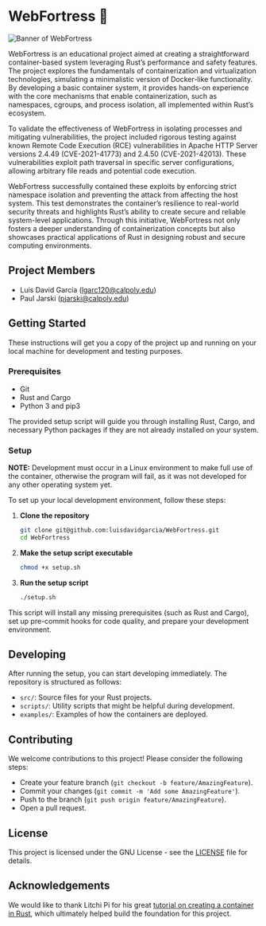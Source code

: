 # WebFortress 🦀

![Banner of WebFortress](./WebFortress_Banner.webp)

WebFortress is an educational project aimed at creating a straightforward container-based system leveraging Rust’s performance and safety features. The project explores the fundamentals of containerization and virtualization technologies, simulating a minimalistic version of Docker-like functionality. By developing a basic container system, it provides hands-on experience with the core mechanisms that enable containerization, such as namespaces, cgroups, and process isolation, all implemented within Rust’s ecosystem.

To validate the effectiveness of WebFortress in isolating processes and mitigating vulnerabilities, the project included rigorous testing against known Remote Code Execution (RCE) vulnerabilities in Apache HTTP Server versions 2.4.49 (CVE-2021-41773) and 2.4.50 (CVE-2021-42013). These vulnerabilities exploit path traversal in specific server configurations, allowing arbitrary file reads and potential code execution.

WebFortress successfully contained these exploits by enforcing strict namespace isolation and preventing the attack from affecting the host system. This test demonstrates the container’s resilience to real-world security threats and highlights Rust’s ability to create secure and reliable system-level applications. Through this initiative, WebFortress not only fosters a deeper understanding of containerization concepts but also showcases practical applications of Rust in designing robust and secure computing environments.
## Project Members

- Luis David Garcia ([lgarc120@calpoly.edu](mailto:lgarc120@calpoly.edu))
- Paul Jarski ([pjarski@calpoly.edu](mailto:pjarski@calpoly.edu))

## Getting Started

These instructions will get you a copy of the project up and running on your local machine for development and testing purposes.

### Prerequisites

- Git
- Rust and Cargo
- Python 3 and pip3

The provided setup script will guide you through installing Rust, Cargo, and necessary Python packages if they are not already installed on your system.

### Setup

**NOTE:** Development must occur in a Linux environment to make full use of the container, otherwise the program will fail, as it was not developed for any other operating system yet.

To set up your local development environment, follow these steps:

1. **Clone the repository**

   ```sh
   git clone git@github.com:luisdavidgarcia/WebFortress.git
   cd WebFortress
   ```

2. **Make the setup script executable**

    ```sh
    chmod +x setup.sh
    ```

3. **Run the setup script**

    ```sh
    ./setup.sh
    ```

This script will install any missing prerequisites (such as Rust and Cargo), set up pre-commit hooks for code quality, and prepare your development environment.

## Developing

After running the setup, you can start developing immediately. The repository is structured as follows:

- `src/`: Source files for your Rust projects.
- `scripts/`: Utility scripts that might be helpful during development.
- `examples/`: Examples of how the containers are deployed.

## Contributing

We welcome contributions to this project! Please consider the following steps:

- Create your feature branch (`git checkout -b feature/AmazingFeature`).
- Commit your changes (`git commit -m 'Add some AmazingFeature'`).
- Push to the branch (`git push origin feature/AmazingFeature`).
- Open a pull request.

## License

This project is licensed under the GNU License - see the [LICENSE](./LICENSE) file for details.

## Acknowledgements

We would like to thank Litchi Pi for his great [tutorial on creating a container in Rust](https://litchipi.github.io/), which ultimately helped build the foundation for this project.
